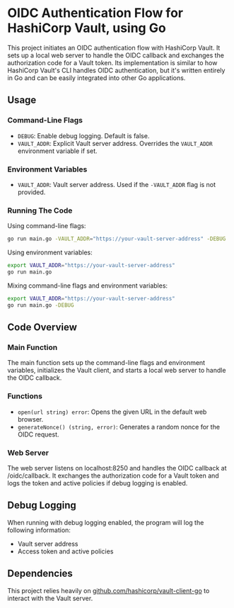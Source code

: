 # OIDC Authentication Flow for HashiCorp Vault, using Go
This project initiates an OIDC authentication flow with HashiCorp Vault. It sets up a local web server to handle the OIDC callback and exchanges the authorization code for a Vault token. Its implementation is similar to how HashiCorp Vault's CLI handles OIDC authentication, but it's written entirely in Go and can be easily integrated into other Go applications.

## Usage
### Command-Line Flags
- `DEBUG`: Enable debug logging. Default is false.
- `VAULT_ADDR`: Explicit Vault server address. Overrides the `VAULT_ADDR` environment variable if set.

### Environment Variables
- `VAULT_ADDR`: Vault server address. Used if the `-VAULT_ADDR` flag is not provided.

### Running The Code
Using command-line flags:
```bash
go run main.go -VAULT_ADDR="https://your-vault-server-address" -DEBUG
```
Using environment variables:
```bash
export VAULT_ADDR="https://your-vault-server-address"
go run main.go
```
Mixing command-line flags and environment variables:
```bash
export VAULT_ADDR="https://your-vault-server-address"
go run main.go -DEBUG
```

## Code Overview
### Main Function
The main function sets up the command-line flags and environment variables, initializes the Vault client, and starts a local web server to handle the OIDC callback.

### Functions
- ```open(url string) error```: Opens the given URL in the default web browser.  
- ```generateNonce() (string, error)```: Generates a random nonce for the OIDC request.

### Web Server
The web server listens on localhost:8250 and handles the OIDC callback at /oidc/callback. It exchanges the authorization code for a Vault token and logs the token and active policies if debug logging is enabled.

## Debug Logging
When running with debug logging enabled, the program will log the following information:
- Vault server address
- Access token and active policies

## Dependencies
This project relies heavily on [github.com/hashicorp/vault-client-go](https://github.com/hashicorp/vault-client-go) to interact with the Vault server.